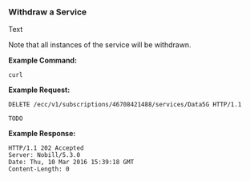 ### Withdraw a Service

Text

Note that all instances of the service will be withdrawn.

__Example Command:__
```
curl
```

__Example Request:__
```
DELETE /ecc/v1/subscriptions/46708421488/services/Data5G HTTP/1.1

TODO
```

__Example Response:__
```
HTTP/1.1 202 Accepted
Server: Nobill/5.3.0
Date: Thu, 10 Mar 2016 15:39:18 GMT
Content-Length: 0
```
